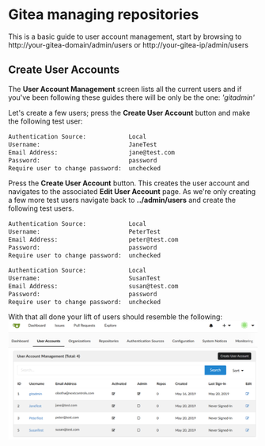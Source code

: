 # Gitea managing repositories

This is a basic guide to user account management, start by browsing to
http://your-gitea-domain/admin/users or http://your-gitea-ip/admin/users

## Create User Accounts
The **User Account Management** screen lists all the current users and if you've
been following these guides there will be only be the one: *'gitadmin'*

Let's create a few users; press the **Create User Account** button and
make the following test user:

```
Authentication Source:            Local
Username:                         JaneTest
Email Address:                    jane@test.com
Password:                         password
Require user to change password:  unchecked                  
```

Press the **Create User Account** button. This creates the user account and
navigates to the associated **Edit User Account** page. As we're only creating
a few more test users navigate back to **../admin/users** and create
the following test users.

```
Authentication Source:            Local
Username:                         PeterTest
Email Address:                    peter@test.com
Password:                         password
Require user to change password:  unchecked                  
```

```
Authentication Source:            Local
Username:                         SusanTest
Email Address:                    susan@test.com
Password:                         password
Require user to change password:  unchecked                  
```

With that all done your lift of users should resemble the following:
![](screenshots/0201-user-accounts.png?raw=true)
